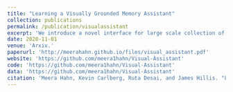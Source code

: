 ```yaml
---
title: "Learning a Visually Grounded Memory Assistant"
collection: publications
permalink: /publication/visualassistant
excerpt: 'We introduce a novel interface for large scale collection of human memory and assistance.Using the interface we collect the `The Visually Grounded Memory Assistant Dataset' which is aimed at developing our understanding of (1) the information people encode during navigation of 3D environments and (2) conditions under which people ask for memory assistance.'
date: 2020-11-01
venue: 'Arxiv.'
paperurl: 'http://meerahahn.github.io/files/visual_assistant.pdf'
website: 'https://github.com/meera1hahn/Visual-Assistant'
code: 'https://github.com/meera1hahn/Visual-Assistant'
data: 'https://github.com/meera1hahn/Visual-Assistant'
citation: 'Meera Hahn, Kevin Carlberg, Ruta Desai, and James Hillis. "Learning a Visually Grounded Memory Assistant." arXiv (2020).'
---
```

